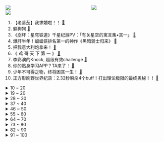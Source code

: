 <div >
	<a style="float:left;width:55%;" href = "https://github.com/anuraghazra/github-readme-stats">
	 <img src = "https://github-readme-stats.vercel.app/api?username=iuuuuuaena&theme=buefy&show_icons=true"/>
	</a>
	<a  style="float:right;width:45%" href = "https://github.com/anuraghazra/github-readme-stats">
	 <img  src="https://github-readme-stats.vercel.app/api/top-langs/?username=anuraghazra&layout=compact"/>
	</a>
	</div>

[![](https://img.shields.io/badge/jxd-@jxdgogogo.xyz-yellowgreen.svg)](https://www.jxdgogogo.xyz)<br>
1. 【老番茄】我求婚啦！！ [:link:](//www.bilibili.com/video/BV12h4y1n7tt) <br>
2. 躲狗狗 [:link:](//www.bilibili.com/video/BV1Xo4y147Qq) <br>
3. 《崩坏：星穹铁道》千星纪游PV：「有关星空的寓言集•其一」 [:link:](//www.bilibili.com/video/BV1EM4y1h7Vm) <br>
4. 爆肝半年！蝙蝠侠排名第一的神作《黑暗骑士归来》 [:link:](//www.bilibili.com/video/BV1Az4y1Y7N9) <br>
5. 把我意大利炮拿来！ [:link:](//www.bilibili.com/video/BV1JM411G7yC) <br>
6. 《 鸡 哥 天 下 第 一 》 [:link:](//www.bilibili.com/video/BV1am4y1175K) <br>
7. 李彩演的Knock, 超级有效challenge [:link:](//www.bilibili.com/video/BV1bk4y1E7ct) <br>
8. 你的贴身学习APP？TA来了！ [:link:](//www.bilibili.com/video/BV1Co4y1w7aY) <br>
9. 少年不可得之物，终将困其一生！ [:link:](//www.bilibili.com/video/BV1nX4y1U7np) <br>
10. 正方形刷野世界纪录：2.32秒瞬杀4个buff！打出理论极限的最终奥秘！！ [:link:](//www.bilibili.com/video/BV1Yo4y1t7n1) <br>
<details>
<summary>10 ~ 20</summary>

11. 你们这帮人食不食油饼啊哈哈哈哈哈哈哈哈哈哈哈哈哈哈哈哈哈哈哈哈哈 [:link:](//www.bilibili.com/video/BV1PM4y1b7yt) <br>
12. 你在做一种很新的电脑 [:link:](//www.bilibili.com/video/BV1eP411273p) <br>
13. 《原神》角色演示-「白术：治则求本」 [:link:](//www.bilibili.com/video/BV1WM411G7QZ) <br>
14. 家人们！好声音后续来了！ [:link:](//www.bilibili.com/video/BV1Fo4y1A74P) <br>
15. 《明日方舟》EP -Morning Dew [:link:](//www.bilibili.com/video/BV14X4y1U7iR) <br>
16. 我宣布我爸单飞了！ [:link:](//www.bilibili.com/video/BV1jM4y1h7D1) <br>
17. 联合国宪章 [:link:](//www.bilibili.com/video/BV1kz4y1Y7u1) <br>
18. 我们补了流浪地球2被删减的1分钟【太空电梯是如何建成的】【我的世界】【国家建筑师】 [:link:](//www.bilibili.com/video/BV1oM411G769) <br>
19. 去而复来 [:link:](//www.bilibili.com/video/BV1LP411m7j6) <br>
</details>
<details>
<summary>19 ~ 20</summary>

20. 实测丨在6大平台搜同样的问题，百度居然被吊打？ [:link:](//www.bilibili.com/video/BV1Ws4y1R7p7) <br>
21. 我第一次穿汉服坐他旁边 他竟然跑了...... [:link:](//www.bilibili.com/video/BV17h4y1H71q) <br>
22. 年轻人的第一次，求职 [:link:](//www.bilibili.com/video/BV1qM4y187oV) <br>
23. 我花了5块钱制作出了价值上千的鱼子酱，你们信吗？ [:link:](//www.bilibili.com/video/BV1ik4y1773h) <br>
24. 想充钱了看看本视频 [:link:](//www.bilibili.com/video/BV1Fm4y1C7RV) <br>
25. 热知识！原来淄博的“烧烤”其实指的是两种东西！ [:link:](//www.bilibili.com/video/BV11z4y1Y7rr) <br>
26. 《我叫铁林》天王老子来了也不行 [:link:](//www.bilibili.com/video/BV14z4y1Y71T) <br>
27. 只看MV画面能知道是那首歌吗？来PK一下吧！ [:link:](//www.bilibili.com/video/BV1Wg4y1j7Un) <br>
28. 在枪战时拔掉了敌人弹匣！7.0！ [:link:](//www.bilibili.com/video/BV1mh411L7B1) <br>
</details>
<details>
<summary>28 ~ 30</summary>

29. 好听的美食？又好听又好吃的食物有什么？ [:link:](//www.bilibili.com/video/BV1xV4y1d7zz) <br>
30. 家人们谁懂啊 琛总的现场看一眼就会爆炸 [:link:](//www.bilibili.com/video/BV18X4y1U7u5) <br>
31. 无人区遭遇可怕沙尘暴，无处躲避坚持三小时终于脱困，太不容易了 [:link:](//www.bilibili.com/video/BV1ZP41127VK) <br>
32. 我的世界：不死图腾，闪现迁坟，极简濒死传送！ [:link:](//www.bilibili.com/video/BV1dc411T7TU) <br>
33. 这是什么逆天新手啊！！ [:link:](//www.bilibili.com/video/BV1yV4y1R7eT) <br>
34. 妲己对守约，看看谁才是老六 [:link:](//www.bilibili.com/video/BV1Na4y1G7SE) <br>
35. 十八星神派系详解！黑塔雅利洛仙舟三大地图历史梳理！ 崩坏星穹铁道剧情解读分析 四万字解析世界观核心设定 [:link:](//www.bilibili.com/video/BV1Hs4y1w7H5) <br>
36. 香港方面已证实，漠叔与自行车失盗案无关！ [:link:](//www.bilibili.com/video/BV1to4y1L7U9) <br>
37. 耗时20天，在现实里1：1还原我的世界？ [:link:](//www.bilibili.com/video/BV19z4y1Y7wt) <br>
</details>
<details>
<summary>37 ~ 40</summary>

38. 【时代少年团】[理想之途]演唱会直播版 [:link:](//www.bilibili.com/video/BV1Hh411L7Br) <br>
39. “可数学啊，蒙蔽双眼！” [:link:](//www.bilibili.com/video/BV1Qg4y1L7M1) <br>
40. 当你总觉得自己很独特时 [:link:](//www.bilibili.com/video/BV1eh41177oB) <br>
41. 成都底层rapper的生存状态，年轻真实才华横溢 [:link:](//www.bilibili.com/video/BV1Hs4y1w7UC) <br>
42. 御坂美琴，生日快乐！「2023.5.2 炮姐生贺」 [:link:](//www.bilibili.com/video/BV1dc411T7RM) <br>
43. 团长 黑龙江悠悠球公开赛在线开团！全场高能！🪀 [:link:](//www.bilibili.com/video/BV1yo4y1L7h1) <br>
44. 主打一个炸裂！可能是你从未见过的“勇气大爆发” >> [:link:](//www.bilibili.com/video/BV1wL411e7Rb) <br>
45. 谢霆锋11元一根的“锋味虾肠”真的值吗？？ [:link:](//www.bilibili.com/video/BV1Kh4y1H7oQ) <br>
46. 这三转四折的爱情啊 [:link:](//www.bilibili.com/video/BV1do4y147mt) <br>
</details>
<details>
<summary>46 ~ 50</summary>

47. 二营长竟然变成了萌妹子？ [:link:](//www.bilibili.com/video/BV1Tk4y1n7Jt) <br>
48. aespa《Welcome To MY World (Feat. nævis)》MV [:link:](//www.bilibili.com/video/BV1ns4y1X7mW) <br>
49. 不懂就问，这就是现在的顶流爱豆吗？ [:link:](//www.bilibili.com/video/BV1oz4y1Y74i) <br>
50. 梗上长游戏？能玩的动画剧？星穹铁道真的好玩吗？【星铁考据鉴赏】 [:link:](//www.bilibili.com/video/BV1ET411h7Hx) <br>
51. 把鲱鱼罐头做成灌汤包给兄弟吃，兄弟好吃到哭！！！ [:link:](//www.bilibili.com/video/BV19M411G7V4) <br>
52. 今儿去淄博吃一顿正宗的淄博烧烤！看看和美式烧烤有什么不同！ [:link:](//www.bilibili.com/video/BV1tV4y1d7j9) <br>
53. 二刷许昌&胖东来！你们将会被他们的真诚而感动！ [:link:](//www.bilibili.com/video/BV1wM4y1h7y3) <br>
54. 海外大牌青睐的中国非遗手艺，在国内有多大落差？ [:link:](//www.bilibili.com/video/BV1ah411L7xr) <br>
55. 惊呆了！当代年轻人都流行这些？！ [:link:](//www.bilibili.com/video/BV1fo4y1477n) <br>
</details>
<details>
<summary>55 ~ 60</summary>

56. 这个B学真是一天都不想上了 [:link:](//www.bilibili.com/video/BV1mz4y1Y7Fk) <br>
57. 七分帅，三分可爱，九十分屑 [:link:](//www.bilibili.com/video/BV1Th4y1H77i) <br>
58. 《 机 枪 模 拟 器 》 [:link:](//www.bilibili.com/video/BV1Jz4y1Y7tB) <br>
59. 【定格动画】用十种方式还原蔡徐坤打篮球！ [:link:](//www.bilibili.com/video/BV1ag4y1j7x8) <br>
60. 全世界最贵鹅肝VS最便宜鹅肝！价格相差1000倍！有多大区别？ [:link:](//www.bilibili.com/video/BV1F14y1Z7Yz) <br>
61. 中国人自己的李老师！女生宿舍《Super》运镜灯光秀 [:link:](//www.bilibili.com/video/BV1w14y1f7RZ) <br>
62. ⚡被这发癫的超人强笑死哈哈哈哈⚡ [:link:](//www.bilibili.com/video/BV1go4y1A7iG) <br>
63. 好奇害死猫，又哭了 [:link:](//www.bilibili.com/video/BV1Za4y1V7rh) <br>
64. 全网最详细！爆肝6个月，原剧+小说深度解析！让你一次看爽《权力的游戏》1-8季 [:link:](//www.bilibili.com/video/BV1HM411G7Fj) <br>
</details>
<details>
<summary>64 ~ 70</summary>

65. 爆肝30天，手绘400张社会摇，泰裤辣！！ [:link:](//www.bilibili.com/video/BV1ps4y1w7wT) <br>
66. 排队2小时人均不过百的海鲜火锅？招牌醉鸡煲酒香扑鼻鲜掉牙了【凭啥排长队ep06- 威皇广福和小海鲜】 [:link:](//www.bilibili.com/video/BV1wh411L7VX) <br>
67. 一道让老师“脊背发凉”的题，简直就是在为难学生…无语 [:link:](//www.bilibili.com/video/BV19o4y1w73g) <br>
68. 小肥皂，全款拿下 [:link:](//www.bilibili.com/video/BV16V4y1d7tg) <br>
69. 我就不信，还有谁看完能学不会炒糖色 [:link:](//www.bilibili.com/video/BV1No4y1A7iH) <br>
70. 往往免费的东西就要付出高昂的代价 [:link:](//www.bilibili.com/video/BV1pX4y1U7R9) <br>
71. 谁喜欢克拉拉(史瓦罗)我不说 [:link:](//www.bilibili.com/video/BV1Gh4y1H78v) <br>
72. 俩帅小伙挑战世界最辣泡面，结果翻车了？ [:link:](//www.bilibili.com/video/BV12s4y1g71E) <br>
73. 不要轻易值夜班！会发生的怪事很多！ [:link:](//www.bilibili.com/video/BV1QV4y1R7iR) <br>
</details>
<details>
<summary>73 ~ 80</summary>

74. 【TF家族】《登陆计划》系列演唱会——“蝴蝶效应” 之《还有多久，还要多远》【演唱会纪录片】（上） [:link:](//www.bilibili.com/video/BV1Hk4y1E7r6) <br>
75. 耗时30天制作2.5米高史瓦罗 [:link:](//www.bilibili.com/video/BV1vz4y1Y7xx) <br>
76. LE SSERAFIM最新回归曲UNFORGIVEN MV公开 [:link:](//www.bilibili.com/video/BV1D14y1Z7Fz) <br>
77. 我能站在这你能吗是什么梗【梗指南】 [:link:](//www.bilibili.com/video/BV14k4y1E7Eb) <br>
78. 当你试图扼杀我的电竞精神时 你已经输了 [:link:](//www.bilibili.com/video/BV1VV4y1d7BK) <br>
79. 有没有一瞬间信仰崩塌或者死心过？ [:link:](//www.bilibili.com/video/BV1kM4y187oL) <br>
80. 电子竞技啊 全是爱情 [:link:](//www.bilibili.com/video/BV1DP41127fJ) <br>
81. 情侣千万不要互翻购物记录！无法直视… [:link:](//www.bilibili.com/video/BV1Ms4y1w7NM) <br>
82. 老爸这回真的是用心了！祝大家五一快乐。 [:link:](//www.bilibili.com/video/BV1La4y1G7sT) <br>
</details>
<details>
<summary>82 ~ 90</summary>

83. 和 牛 宴 天 花 板 [:link:](//www.bilibili.com/video/BV18V4y1k7Kk) <br>
84. 超绝！马嘉祺演唱会惊艳翻唱《盛夏光年》现场饭拍，三段高音燃爆全场！ [:link:](//www.bilibili.com/video/BV1dM411G7yw) <br>
85. 这就是那个假装在厨房帮忙的亲戚 [:link:](//www.bilibili.com/video/BV1mc411K7ub) <br>
86. 人类游乐场 [:link:](//www.bilibili.com/video/BV1614y1Z72y) <br>
87. 消失但被采样播放数十亿的人 [:link:](//www.bilibili.com/video/BV1SV4y1R7sZ) <br>
88. 【星穹剧场】垃圾桶之王！ [:link:](//www.bilibili.com/video/BV1Dc411K7rd) <br>
89. 【轰】谁教你这么读评论的？！ [:link:](//www.bilibili.com/video/BV1XM4y1t7pW) <br>
90. 冒险家阿曼达的最终结局，我把她封印在电视机里！ [:link:](//www.bilibili.com/video/BV1Pa4y157TH) <br>
91. 广东人和湖南人互换饮食，一个被辣死，一个没味 [:link:](//www.bilibili.com/video/BV15g4y1L7g1) <br>
</details>
<details>
<summary>91 ~ 100</summary>

92. 【星穹铁道】公测角色伤害排行榜，强度榜！用数据说话 [:link:](//www.bilibili.com/video/BV17m4y11712) <br>
93. 如何触发《星穹铁道》的隐藏坏结局彩蛋？ [:link:](//www.bilibili.com/video/BV1SV4y1R7fg) <br>
94. 【黑娃兄弟】逆天审讯，一只鸡引发的血案！ [:link:](//www.bilibili.com/video/BV1Ks4y1X7Ny) <br>
95. 【孤星】CW全关卡 摆完挂机 简单好抄（持续更新中） [:link:](//www.bilibili.com/video/BV1ch4y1J7x2) <br>
96. 【Minecraft】我们烧了张rtx4090,只为这300秒极致画面 [:link:](//www.bilibili.com/video/BV1Vk4y1n74b) <br>
97. “这个年代的动漫真的能让人热泪盈眶！！” [:link:](//www.bilibili.com/video/BV1jV4y1d74s) <br>
98. 三月七:你什么意思！〖白白剧场〗 [:link:](//www.bilibili.com/video/BV1Fh4y1H7oK) <br>
99. “所有人给我站一边，因为超人强我要发癫” [:link:](//www.bilibili.com/video/BV11g4y1L7uT) <br>
100. 在游戏里装NPC！差点成功骗到萌新？！ [:link:](//www.bilibili.com/video/BV1sk4y1E7mj) <br>
</details>
